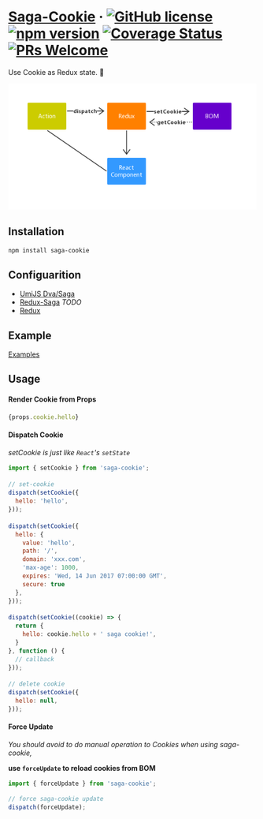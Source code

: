# [Saga-Cookie](#) &middot; [![GitHub license](https://img.shields.io/badge/license-MIT-blue.svg)](https://github.com/chiaweilee/aliba/blob/master/LICENSE) [![npm version](https://img.shields.io/npm/v/aliba.svg?style=flat)](https://www.npmjs.com/package/aliba) [![Coverage Status](https://img.shields.io/coveralls/chiaweilee/aliba/master.svg?style=flat)](https://coveralls.io/github/chiaweilee/aliba?branch=master) [![PRs Welcome](https://img.shields.io/badge/PRs-welcome-brightgreen.svg)](#)

Use Cookie as Redux state. 🍪

![Workflow](https://github.com/chiaweilee/saga-cookie/blob/master/_.jpg)

## Installation

```
npm install saga-cookie
```

## Configuarition

* [UmiJS Dva/Saga](https://github.com/chiaweilee/saga-cookie/blob/master/example/dva-umi)
* [Redux-Saga](#) *TODO*
* [Redux](https://github.com/chiaweilee/saga-cookie/blob/master/example/redux)

## Example

[Examples](https://github.com/chiaweilee/saga-cookie/blob/master/example/dva-umi)

## Usage

#### Render Cookie from Props

```jsx
{props.cookie.hello}
```

#### Dispatch Cookie

*setCookie is just like `React`'s `setState`*

```jsx
import { setCookie } from 'saga-cookie';

// set-cookie
dispatch(setCookie({
  hello: 'hello',
}));

dispatch(setCookie({
  hello: {
    value: 'hello',
    path: '/',
    domain: 'xxx.com',
    'max-age': 1000,
    expires: 'Wed, 14 Jun 2017 07:00:00 GMT',
    secure: true
  },
}));

dispatch(setCookie((cookie) => {
  return {
    hello: cookie.hello + ' saga cookie!',
  }
}, function () {
  // callback
}));

// delete cookie
dispatch(setCookie({
  hello: null,
}));
```

#### Force Update

*You should avoid to do manual operation to Cookies when using saga-cookie,*

**use `forceUpdate` to reload cookies from BOM**

```javascript
import { forceUpdate } from 'saga-cookie';
```

```javascript
// force saga-cookie update
dispatch(forceUpdate);
```

